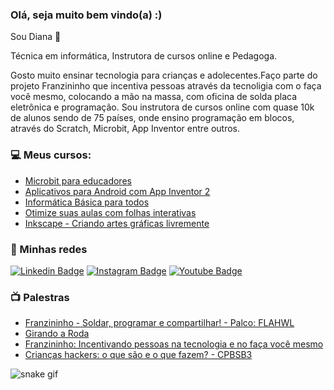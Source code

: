 ### Olá, seja muito bem vindo(a) :)

Sou Diana :woman:

Técnica em informática, Instrutora de cursos online e Pedagoga.

Gosto muito ensinar tecnologia para crianças e adolecentes.Faço parte do projeto Franzininho que incentiva pessoas através da tecnoligia com o faça você mesmo, colocando a mão na massa, com oficina de solda placa eletrônica e programação. Sou instrutora de cursos online com quase 10k de alunos sendo de 75 países, onde ensino programação em blocos, através do Scratch, Microbit, App Inventor entre outros.

###  :computer: Meus cursos:
-  [Microbit para educadores](https://www.udemy.com/course/microbit-para-educadores)
-  [Aplicativos para Android com App Inventor 2](https://www.udemy.com/course/aplicativos-para-androind-com-app-inventor-2/)
-  [Informática Básica para todos](https://www.udemy.com/course/informatica-basica-para-todos/)
-  [Otimize suas aulas com folhas interativas](https://www.udemy.com/course/otimize-suas-aulas-com-folhas-interativas/)
-  [Inkscape - Criando artes gráficas livremente](https://www.udemy.com/course/inkscape-criando-artes-graficas-livremente/)

### :blue_book: Minhas redes

[![Linkedin Badge](https://img.shields.io/badge/-LinkedIn-blue?style=flat-square&logo=Linkedin&logoColor=white&link=https://www.linkedin.com/in/dianaipsantos//)](https://www.linkedin.com/in/dianaipsantos/) [![Instagram Badge](https://img.shields.io/badge/-Instagram-violet?style=flat-square&logo=Instagram&logoColor=white&link=https://www.instagram.com/_dianasantos.ip/)](https://www.instagram.com/_dianasantos.ip/) [![Youtube Badge](https://img.shields.io/badge/-Youtube-FF0000?style=flat-square&labelColor=FF0000&logo=youtube&logoColor=white&link=https://www.youtube.com/channel/UCmrXDWNUbFSjOX0r4VGIk6A)](https://www.youtube.com/channel/UCmrXDWNUbFSjOX0r4VGIk6A)


### :tv: Palestras
-  [Franzininho - Soldar, programar e compartilhar! - Palco: FLAHWL](https://www.youtube.com/watch?v=mfqrTWb6eCA&t=89s)
-  [Girando a Roda](https://www.youtube.com/watch?v=Stx2Mugtyos&t=2976s)
-  [Franzininho: Incentivando pessoas na tecnologia e no faça você mesmo](https://www.youtube.com/watch?v=5xdQT40)
-  [Crianças hackers: o que são e o que fazem? - CPBSB3](https://www.youtube.com/watch?v=w_dhVenKSx4)


<!--
**dianasantos-ip/dianasantos-ip** is a ✨ _special_ ✨ repository because its `README.md` (this file) appears on your GitHub profile.

Here are some ideas to get you started:

- 🔭 I’m currently working on ...
- 🌱 I’m currently learning ...
- 👯 I’m looking to collaborate on ...
- 🤔 I’m looking for help with ...
- 💬 Ask me about ...
- 📫 How to reach me: ...
- 😄 Pronouns: ...
- ⚡ Fun fact: ...
-->

![snake gif](https://github.com/dianasantos-ip/dianasantos-ip/blob/output/github-contribution-grid-snake.svg)
